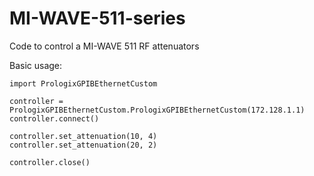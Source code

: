# MI-WAVE-511-series
Code to control a MI-WAVE 511 RF attenuators

Basic usage:
```
import PrologixGPIBEthernetCustom

controller = PrologixGPIBEthernetCustom.PrologixGPIBEthernetCustom(172.128.1.1)
controller.connect()

controller.set_attenuation(10, 4)
controller.set_attenuation(20, 2)

controller.close()
